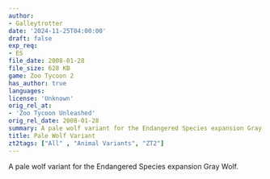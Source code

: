```yaml
---
author:
- Galleytrotter
date: '2024-11-25T04:00:00'
draft: false
exp_req:
- ES
file_date: 2008-01-28
file_size: 628 KB
game: Zoo Tycoon 2
has_author: true
languages:
license: 'Unknown'
orig_rel_at:
- 'Zoo Tycoon Unleashed'
orig_rel_date: 2008-01-28
summary: A pale wolf variant for the Endangered Species expansion Gray Wolf.
title: Pale Wolf Variant
zt2tags: ["All" , "Animal Variants", "ZT2"]
---
```

A pale wolf variant for the Endangered Species expansion Gray Wolf.
